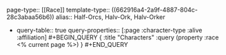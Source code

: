 page-type:: [[Race]]
template-type:: ((662916a4-2a9f-4887-804c-28c3abaa56b6))
alias:: Half-Orcs, Halv-Ork, Halv-Orker

- query-table:: true
  query-properties:: [:page :character-type :alive :affiliation]
  #+BEGIN_QUERY
  {
  :title "Characters"
  :query (property :race <% current page %>)
  }
  #+END_QUERY
